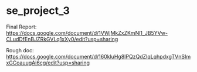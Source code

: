 # se_project_3

Final Report: https://docs.google.com/document/d/1VWjMkZxZKmNl1_JB5YVw-CLudDfEnBJZRkGVLq1xXy0/edit?usp=sharing

Rough doc: https://docs.google.com/document/d/160kluHg8IPQzQdZIqLqhpdxgTVnSImxGCoauugAi6cg/edit?usp=sharing
